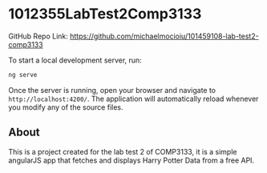 # 1012355LabTest2Comp3133

GitHub Repo Link: https://github.com/michaelmocioiu/101459108-lab-test2-comp3133

To start a local development server, run:

```bash
ng serve
```

Once the server is running, open your browser and navigate to `http://localhost:4200/`. The application will automatically reload whenever you modify any of the source files.

## About

This is a project created for the lab test 2 of COMP3133, it is a simple angularJS app that fetches and displays Harry Potter Data from a free API.